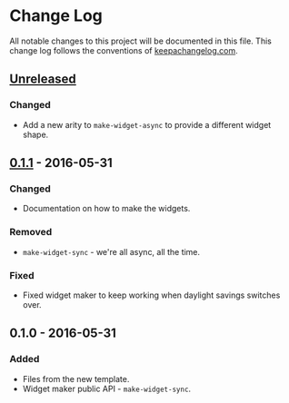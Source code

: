 # Change Log
All notable changes to this project will be documented in this file. This change log follows the conventions of [keepachangelog.com](http://keepachangelog.com/).

## [Unreleased]
### Changed
- Add a new arity to `make-widget-async` to provide a different widget shape.

## [0.1.1] - 2016-05-31
### Changed
- Documentation on how to make the widgets.

### Removed
- `make-widget-sync` - we're all async, all the time.

### Fixed
- Fixed widget maker to keep working when daylight savings switches over.

## 0.1.0 - 2016-05-31
### Added
- Files from the new template.
- Widget maker public API - `make-widget-sync`.

[Unreleased]: https://github.com/your-name/thrift-storm-ui/compare/0.1.1...HEAD
[0.1.1]: https://github.com/your-name/thrift-storm-ui/compare/0.1.0...0.1.1
